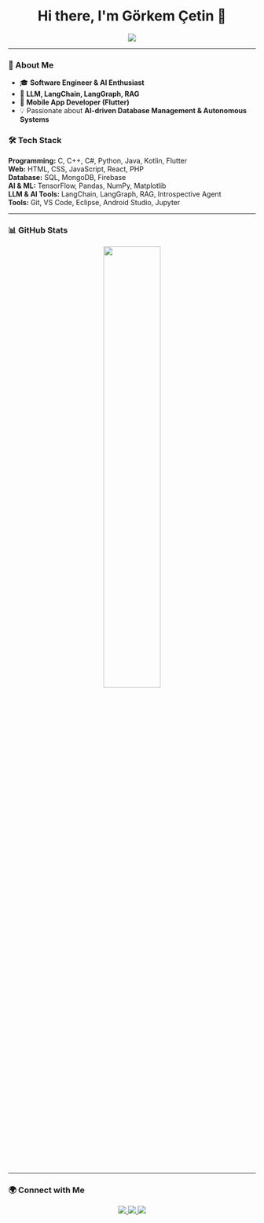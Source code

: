 <h1 align="center">Hi there, I'm Görkem Çetin 👋</h1>

<p align="center">
  <img src="https://readme-typing-svg.herokuapp.com?color=%2336BCF7&size=24&center=true&vCenter=true&width=600&lines=Software+Engineer;AI+Enthusiast;Machine+Learning+Researcher" />
</p>

---

### 🚀 About Me
- 🎓 **Software Engineer & AI Enthusiast**
- 🤖 **LLM, LangChain, LangGraph, RAG**
- 📱 **Mobile App Developer (Flutter)**
- 💡 Passionate about **AI-driven Database Management & Autonomous Systems**

### 🛠️ Tech Stack
**Programming:** C, C++, C#, Python, Java, Kotlin, Flutter  
**Web:** HTML, CSS, JavaScript, React, PHP  
**Database:** SQL, MongoDB, Firebase  
**AI & ML:** TensorFlow, Pandas, NumPy, Matplotlib  
**LLM & AI Tools:** LangChain, LangGraph, RAG, Introspective Agent  
**Tools:** Git, VS Code, Eclipse, Android Studio, Jupyter  

---

### 📊 GitHub Stats
<p align="center">
  <img src="https://github-readme-stats.vercel.app/api?username=gorkemcetinn&show_icons=true&theme=tokyonight" width="48%" />
</p>

---

### 🌍 Connect with Me

<p align="center">
  <a href="https://www.linkedin.com/in/g%C3%B6rkem-%C3%A7etin-8b5939227/" target="_blank">
    <img src="https://img.shields.io/badge/LinkedIn-0077B5?style=for-the-badge&logo=linkedin&logoColor=white" />
  </a>
  <a href="mailto:gorkemcetinn55@gmail.com">
    <img src="https://img.shields.io/badge/Email-D14836?style=for-the-badge&logo=gmail&logoColor=white" />
  </a>
  <a href="https://github.com/gorkemcetin55">
    <img src="https://img.shields.io/badge/GitHub-181717?style=for-the-badge&logo=github&logoColor=white" />
  </a>
</p>

